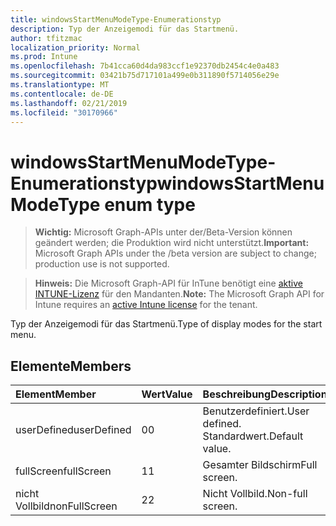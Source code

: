```yaml
---
title: windowsStartMenuModeType-Enumerationstyp
description: Typ der Anzeigemodi für das Startmenü.
author: tfitzmac
localization_priority: Normal
ms.prod: Intune
ms.openlocfilehash: 7b41cca60d4da983ccf1e92370db2454c4e0a483
ms.sourcegitcommit: 03421b75d717101a499e0b311890f5714056e29e
ms.translationtype: MT
ms.contentlocale: de-DE
ms.lasthandoff: 02/21/2019
ms.locfileid: "30170966"
---
```

# <a name="windowsstartmenumodetype-enum-type"></a><span data-ttu-id="a9ad8-103">windowsStartMenuModeType-Enumerationstyp</span><span class="sxs-lookup"><span data-stu-id="a9ad8-103">windowsStartMenuModeType enum type</span></span>

> <span data-ttu-id="a9ad8-104">**Wichtig:** Microsoft Graph-APIs unter der/Beta-Version können geändert werden; die Produktion wird nicht unterstützt.</span><span class="sxs-lookup"><span data-stu-id="a9ad8-104">**Important:** Microsoft Graph APIs under the /beta version are subject to change; production use is not supported.</span></span>

> <span data-ttu-id="a9ad8-105">**Hinweis:** Die Microsoft Graph-API für InTune benötigt eine [aktive INTUNE-Lizenz](https://go.microsoft.com/fwlink/?linkid=839381) für den Mandanten.</span><span class="sxs-lookup"><span data-stu-id="a9ad8-105">**Note:** The Microsoft Graph API for Intune requires an [active Intune license](https://go.microsoft.com/fwlink/?linkid=839381) for the tenant.</span></span>

<span data-ttu-id="a9ad8-106">Typ der Anzeigemodi für das Startmenü.</span><span class="sxs-lookup"><span data-stu-id="a9ad8-106">Type of display modes for the start menu.</span></span>

## <a name="members"></a><span data-ttu-id="a9ad8-107">Elemente</span><span class="sxs-lookup"><span data-stu-id="a9ad8-107">Members</span></span>
|<span data-ttu-id="a9ad8-108">Element</span><span class="sxs-lookup"><span data-stu-id="a9ad8-108">Member</span></span>|<span data-ttu-id="a9ad8-109">Wert</span><span class="sxs-lookup"><span data-stu-id="a9ad8-109">Value</span></span>|<span data-ttu-id="a9ad8-110">Beschreibung</span><span class="sxs-lookup"><span data-stu-id="a9ad8-110">Description</span></span>|
|:---|:---|:---|
|<span data-ttu-id="a9ad8-111">userDefined</span><span class="sxs-lookup"><span data-stu-id="a9ad8-111">userDefined</span></span>|<span data-ttu-id="a9ad8-112">0</span><span class="sxs-lookup"><span data-stu-id="a9ad8-112">0</span></span>|<span data-ttu-id="a9ad8-113">Benutzerdefiniert.</span><span class="sxs-lookup"><span data-stu-id="a9ad8-113">User defined.</span></span> <span data-ttu-id="a9ad8-114">Standardwert.</span><span class="sxs-lookup"><span data-stu-id="a9ad8-114">Default value.</span></span>|
|<span data-ttu-id="a9ad8-115">fullScreen</span><span class="sxs-lookup"><span data-stu-id="a9ad8-115">fullScreen</span></span>|<span data-ttu-id="a9ad8-116">1</span><span class="sxs-lookup"><span data-stu-id="a9ad8-116">1</span></span>|<span data-ttu-id="a9ad8-117">Gesamter Bildschirm</span><span class="sxs-lookup"><span data-stu-id="a9ad8-117">Full screen.</span></span>|
|<span data-ttu-id="a9ad8-118">nicht Vollbild</span><span class="sxs-lookup"><span data-stu-id="a9ad8-118">nonFullScreen</span></span>|<span data-ttu-id="a9ad8-119">2</span><span class="sxs-lookup"><span data-stu-id="a9ad8-119">2</span></span>|<span data-ttu-id="a9ad8-120">Nicht Vollbild.</span><span class="sxs-lookup"><span data-stu-id="a9ad8-120">Non-full screen.</span></span>|




